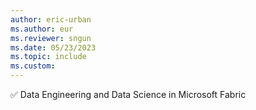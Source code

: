 ```yaml
---
author: eric-urban
ms.author: eur
ms.reviewer: sngun
ms.date: 05/23/2023
ms.topic: include
ms.custom: 
---
```

&#x2705; Data Engineering and Data Science in Microsoft Fabric
